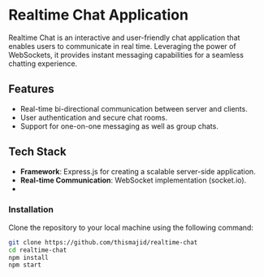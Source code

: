 # Realtime Chat Application

Realtime Chat is an interactive and user-friendly chat application that enables users to communicate in real time. Leveraging the power of WebSockets, it provides instant messaging capabilities for a seamless chatting experience.

## Features

- Real-time bi-directional communication between server and clients.
- User authentication and secure chat rooms.
- Support for one-on-one messaging as well as group chats.

## Tech Stack

- **Framework**: Express.js for creating a scalable server-side application.
- **Real-time Communication**: WebSocket implementation (socket.io).
- 
### Installation

Clone the repository to your local machine using the following command:

```bash
git clone https://github.com/thismajid/realtime-chat
cd realtime-chat
npm install
npm start
```
